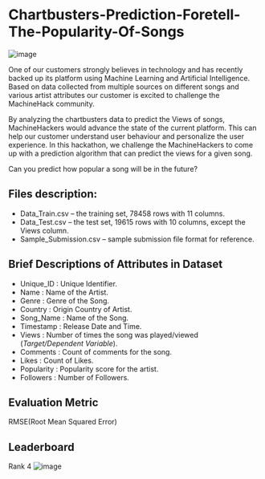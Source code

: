 # Chartbusters-Prediction-Foretell-The-Popularity-Of-Songs
![image](https://user-images.githubusercontent.com/37707687/72431243-5e137680-37ba-11ea-8654-770ece1b9640.png)

One of our customers strongly believes in technology and has recently backed up its platform using Machine Learning and Artificial Intelligence. Based on data collected from multiple sources on different songs and various artist attributes our customer is excited to challenge the MachineHack community.

By analyzing the chartbusters data to predict the Views of songs, MachineHackers would advance the state of the current platform. This can help our customer understand user behaviour and personalize the user experience. 
In this hackathon, we challenge the MachineHackers to come up with a prediction algorithm that can predict the views for a given song.

Can you predict how popular a song will be in the future?

## Files description:
- Data_Train.csv – the training set, 78458 rows with 11 columns.
- Data_Test.csv – the test set, 19615 rows with 10 columns, except the Views column.
- Sample_Submission.csv – sample submission file format for reference.

## Brief Descriptions of Attributes in Dataset
- Unique_ID : Unique Identifier.
- Name : Name of the Artist.
- Genre : Genre of the Song.
- Country : Origin Country of Artist.
- Song_Name : Name of the Song.
- Timestamp : Release Date and Time.
- Views : Number of times the song was played/viewed (*Target/Dependent Variable*).
- Comments : Count of comments for the song.
- Likes : Count of Likes.
- Popularity : Popularity score for the artist.
- Followers : Number of Followers.

## Evaluation Metric
RMSE(Root Mean Squared Error)

## Leaderboard
Rank 4
![image](https://user-images.githubusercontent.com/37707687/72492038-e1c47600-3841-11ea-8cfe-689fa42d631a.png)

